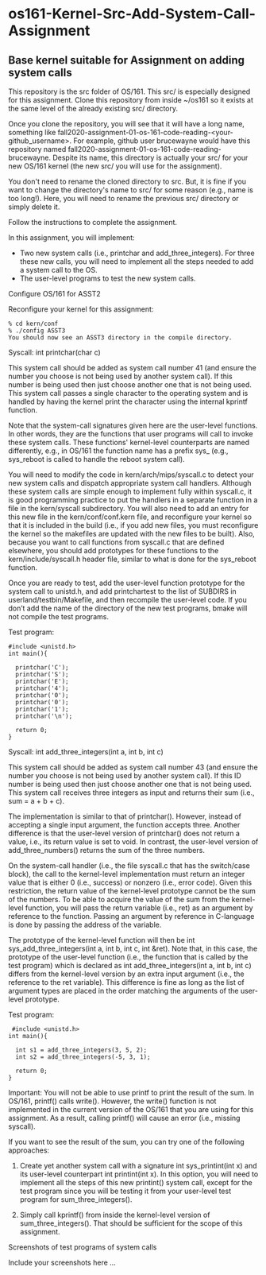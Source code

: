 # os161-Kernel-Src-Add-System-Call-Assignment

## Base kernel suitable for Assignment on adding system calls

This repository is the src folder of OS/161. This src/ is especially designed for this assignment. 
Clone this repository from inside ~/os161 so it exists at the same level of the already existing src/ directory. 

Once you clone the repository, you will see that it will have a long name, something like fall2020-assignment-01-os-161-code-reading-<your-github_username>. For example, github user brucewayne would have this repository named fall2020-assignment-01-os-161-code-reading-brucewayne. Despite its name, this directory is actually your src/ for your new OS/161 kernel (the new src/ you will use for the assignment). 

You don't need to rename the cloned directory to src. But, it is fine if you want to change the directory's name to src/ for some reason (e.g., name is too long!). Here, you will need to rename the previous src/ directory or simply delete it.  

Follow the instructions to complete the assignment.  

In this assignment, you will implement:

- Two new system calls (i.e., printchar and add_three_integers). For three these new calls, you will need to implement all the steps needed to add a system call to the OS.
- The user-level programs to test the new system calls. 

Configure OS/161 for ASST2

Reconfigure your kernel for this assignment:

    % cd kern/conf
    % ./config ASST3
    You should now see an ASST3 directory in the compile directory.

Syscall: int printchar(char c)

This system call should be added as system call number 41 (and ensure the number you choose is not being used by another system call). If this number is being used then just choose another one that is not being used. This system call passes a single character to the operating system and is handled by having the kernel print the character using the internal kprintf function.

Note that the system-call signatures given here are the user-level functions. In other words, they are the functions that user programs will call to invoke these system calls. These functions' kernel-level counterparts are named differently, e.g., in OS/161 the function name has a prefix sys_ (e.g., sys_reboot is called to handle the reboot system call).

You will need to modify the code in kern/arch/mips/syscall.c to detect your new system calls and dispatch appropriate system call handlers. Although these system calls are simple enough to implement fully within syscall.c, it is good programming practice to put the handlers in a separate function in a file in the kern/syscall subdirectory. You will also need to add an entry for this new file in the kern/conf/conf.kern file, and reconfigure your kernel so that it is included in the build (i.e., if you add new files, you must reconfigure the kernel so the makefiles are updated with the new files to be built). Also, because you want to call functions from syscall.c that are defined elsewhere, you should add prototypes for these functions to the kern/include/syscall.h header file, similar to what is done for the sys_reboot function.

Once you are ready to test, add the user-level function prototype for the system call to unistd.h, and add printchartest to the list of SUBDIRS in userland/testbin/Makefile, and then recompile the user-level code. If you don’t add the name of the directory of the new test programs, bmake will not compile the test programs.

Test program: 

    #include <unistd.h> 
    int main(){
    
      printchar('C');
      printchar('S');
      printchar('E');   
      printchar('4');
      printchar('0');
      printchar('0'); 
      printchar('1'); 
      printchar('\n'); 
    
      return 0;
    } 

Syscall: int add_three_integers(int a, int b, int c)

This system call should be added as system call number 43 (and ensure the number you choose is not being used by another system call). If this ID number is being used then just choose another one that is not being used. This system call receives three integers as input and returns their sum (i.e., sum = a + b + c). 

The implementation is similar to that of printchar(). However, instead of accepting a single input argument, the function accepts three. Another difference is that the user-level version of printchar() does not return a value, i.e., its return value is set to void. In contrast, the user-level version of add_three_numbers() returns the sum of the three numbers. 

On the system-call handler (i.e., the file syscall.c that has the switch/case block), the call to the kernel-level implementation must return an integer value that is either 0 (i.e., success) or nonzero (i.e., error code). Given this restriction, the return value of the kernel-level prototype cannot be the sum of the numbers. To be able to acquire the value of the sum from the kernel-level function, you will pass the return variable (i.e., ret) as an argument by reference to the function. Passing an argument by reference in C-language is done by passing the address of the variable. 

The prototype of the kernel-level function will then be int sys_add_three_integers(int a, int b, int c, int &ret). Note that, in this case, the prototype of the user-level function (i.e., the function that is called by the test program) which is declared as int add_three_integers(int a, int b, int c) differs from the kernel-level version by an extra input argument (i.e., the reference to the ret variable). This difference is fine as long as the list of argument types are placed in the order matching the arguments of the user-level prototype.

Test program:  

     #include <unistd.h> 
    int main(){
    
      int s1 = add_three_integers(3, 5, 2);
      int s2 = add_three_integers(-5, 3, 1);
    
      return 0;
    } 

Important: You will not be able to use printf to print the result of the sum. In OS/161, printf() calls write(). However, the write() function is not implemented in the current version of the OS/161 that you are using for this assignment. As a result, calling printf() will cause an error (i.e., missing syscall). 

If you want to see the result of the sum, you can try one of the following approaches:

1. Create yet another system call with a signature int sys_printint(int x) and its user-level counterpart int printint(int x). In this option, you will need to implement all the steps of this new printint() system call, except for the test program since you will be testing it from your user-level test program for sum_three_integers(). 

2. Simply call kprintf() from inside the kernel-level version of sum_three_integers(). That should be sufficient for the scope of this assignment. 

 







Screenshots of test programs of system calls

Include your screenshots here ... 
